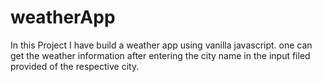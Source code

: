 # weatherApp
In this Project I have build a weather app using vanilla javascript. one can get the weather information after entering the city name in the input filed provided of the respective city.
